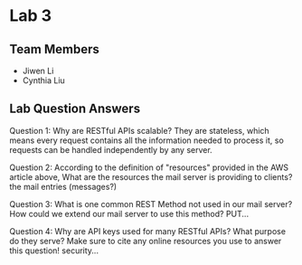 # Lab 3

## Team Members
- Jiwen Li
- Cynthia Liu

## Lab Question Answers

Question 1: Why are RESTful APIs scalable?
They are stateless, which means every request contains all the information needed to process it, so requests can be handled independently by any server.

Question 2: According to the definition of "resources" provided in the AWS article above, What are the resources the mail server is providing to clients?
the mail entries (messages?)

Question 3: What is one common REST Method not used in our mail server? How could we extend our mail server to use this method?
PUT...

Question 4: Why are API keys used for many RESTful APIs? What purpose do they serve? Make sure to cite any online resources you use to answer this question!
security...
